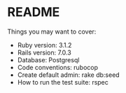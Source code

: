 # README
Things you may want to cover:

* Ruby version: 3.1.2
* Rails version: 7.0.3
* Database: Postgresql
* Code conventions: rubocop
* Create default admin: rake db:seed
* How to run the test suite: rspec

